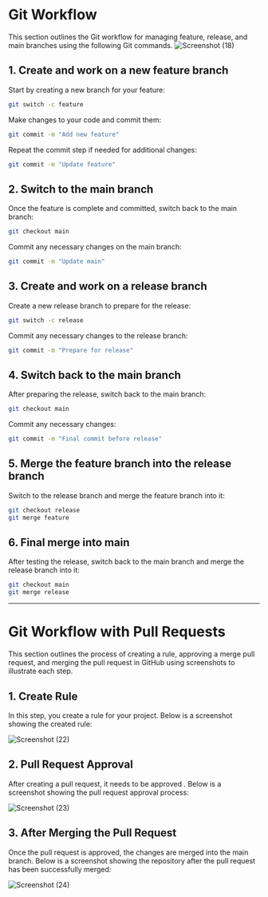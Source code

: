 
# Git Workflow

This section outlines the Git workflow for managing feature, release, and main branches using the following Git commands.
![Screenshot (18)](https://github.com/user-attachments/assets/338cc7dc-9990-4c61-b055-cf6959af5522)

## 1. Create and work on a new feature branch

Start by creating a new branch for your feature:

```bash
git switch -c feature
```

Make changes to your code and commit them:

```bash
git commit -m "Add new feature"
```

Repeat the commit step if needed for additional changes:

```bash
git commit -m "Update feature"
```

## 2. Switch to the main branch

Once the feature is complete and committed, switch back to the main branch:

```bash
git checkout main
```

Commit any necessary changes on the main branch:

```bash
git commit -m "Update main"
```

## 3. Create and work on a release branch

Create a new release branch to prepare for the release:

```bash
git switch -c release
```

Commit any necessary changes to the release branch:

```bash
git commit -m "Prepare for release"
```

## 4. Switch back to the main branch

After preparing the release, switch back to the main branch:

```bash
git checkout main
```

Commit any necessary changes:

```bash
git commit -m "Final commit before release"
```

## 5. Merge the feature branch into the release branch

Switch to the release branch and merge the feature branch into it:

```bash
git checkout release
git merge feature
```

## 6. Final merge into main

After testing the release, switch back to the main branch and merge the release branch into it:

```bash
git checkout main
git merge release
```

---

# Git Workflow with Pull Requests

This section outlines the process of creating a rule, approving a merge pull request, and merging the pull request in GitHub using screenshots to illustrate each step.

## 1. **Create Rule**

In this step, you create a rule for your project. Below is a screenshot showing the created rule:

![Screenshot (22)](https://github.com/user-attachments/assets/8108bd61-4f1e-496f-b43f-43b3c929ea72)


## 2. **Pull Request Approval**

After creating a pull request, it needs to be approved . Below is a screenshot showing the pull request approval process:

![Screenshot (23)](https://github.com/user-attachments/assets/2c900fa3-7f35-4ef6-a5b5-c684cd0e3ac5)


## 3. **After Merging the Pull Request**

Once the pull request is approved, the changes are merged into the main branch. Below is a screenshot showing the repository after the pull request has been successfully merged:

![Screenshot (24)](https://github.com/user-attachments/assets/b46b2413-2a2f-4004-8545-a7a1882599e1)


